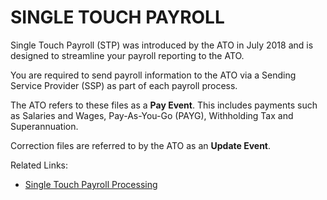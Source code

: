 # SINGLE TOUCH PAYROLL

Single Touch Payroll (STP) was introduced by the ATO in July 2018 and is designed to streamline your payroll reporting to the ATO. 

You are required to send payroll information to the ATO via a Sending Service Provider (SSP) as part of each payroll process. 

The ATO refers to these files as a **Pay Event**. This includes payments such as Salaries and Wages, Pay-As-You-Go (PAYG), Withholding Tax and Superannuation.  

Correction files are referred to by the ATO as an **Update Event**.

Related Links:

- [Single Touch Payroll Processing](au-payroll-single-touch-payroll-processing.md)



